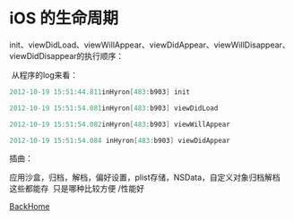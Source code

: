 # iOS 的生命周期

init、viewDidLoad、viewWillAppear、viewDidAppear、viewWillDisappear、viewDidDisappear的执行顺序：

 从程序的log来看：

```objective-c
2012-10-19 15:51:44.811inHyron[483:b903] init

2012-10-19 15:51:54.081inHyron[483:b903] viewDidLoad

2012-10-19 15:51:54.082inHyron[483:b903] viewWillAppear

2012-10-19 15:51:54.084 inHyron[483:b903] viewDidAppear

```



插曲：

应用沙盒，归档，解档，偏好设置，plist存储，NSData，自定义对象归档解档  这些都能存  只是哪种比较方便 /性能好



[BackHome](http://ablexie.github.io/)